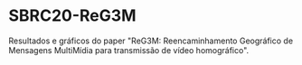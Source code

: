 # SBRC20-ReG3M
Resultados e gráficos do paper "ReG3M: Reencaminhamento Geográfico de Mensagens MultiMídia para transmissão de vídeo homográfico".

